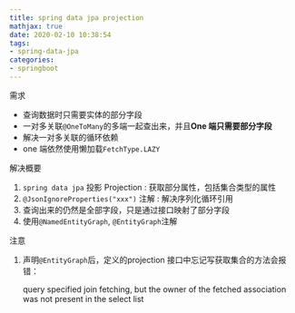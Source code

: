 ```yaml
---
title: spring data jpa projection
mathjax: true
date: 2020-02-10 10:38:54
tags:
- spring-data-jpa
categories:
- springboot 
---
```


需求

+ 查询数据时只需要实体的部分字段
+ 一对多关联`@OneToMany`的多端一起查出来，并且**One 端只需要部分字段**
+ 解决一对多关联的循环依赖
+ one 端依然使用懒加载`FetchType.LAZY`

解决概要

1. `spring data jpa` 投影 Projection : 获取部分属性，包括集合类型的属性
2. `@JsonIgnoreProperties("xxx")` 注解 : 解决序列化循环引用
3. 查询出来的仍然是全部字段，只是通过接口映射了部分字段
4. 使用`@NamedEntityGraph`, `@EntityGraph`注解

注意

1. 声明`@EntityGraph`后，定义的projection 接口中忘记写获取集合的方法会报错：

   query specified join fetching, but the owner of the fetched association was not present in the select list
   
   

<!--more-->